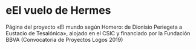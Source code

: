 # eEl vuelo de Hermes
Página del proyecto «El mundo según Homero: de Dionisio Periegeta a Eustacio de Tesalónica», alojado en el CSIC y financiado por la Fundación BBVA (Convocatoria de Proyectos Logos 2019)
